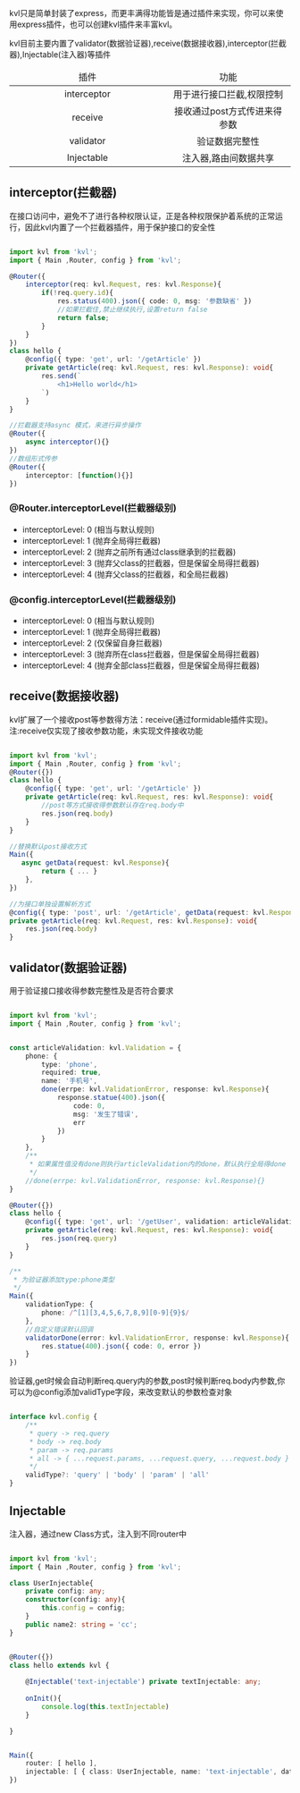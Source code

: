 

kvl只是简单封装了express，而更丰满得功能皆是通过插件来实现，你可以来使用express插件，也可以创建kvl插件来丰富kvl。

kvl目前主要内置了validator(数据验证器),receive(数据接收器),interceptor(拦截器),Injectable(注入器)等插件


<table>	
	<thead >
		<tr>
			<td align="center" width="50%">插件</td>
			<td align="center" width="40%">功能</td>
		</tr>
	</thead>
	<tbody>
		<tr>
			<td align="center">interceptor</td>
			<td align="center">用于进行接口拦截,权限控制</td>
		</tr>
		<tr>
			<td align="center">receive</td>
			<td align="center">接收通过post方式传进来得参数</td>
		</tr>
		<tr>
			<td align="center">validator</td>
			<td align="center">验证数据完整性</td>
		</tr>
		<tr>
			<td align="center">Injectable</td>
			<td align="center">注入器,路由间数据共享</td>
		</tr>
	</tbody>

</table>

## interceptor(拦截器)

在接口访问中，避免不了进行各种权限认证，正是各种权限保护着系统的正常运行，因此kvl内置了一个拦截器插件，用于保护接口的安全性

```typescript

import kvl from 'kvl';
import { Main ,Router, config } from 'kvl';

@Router({
	interceptor(req: kvl.Request, res: kvl.Response){
		if(!req.query.id){
			res.status(400).json({ code: 0, msg: '参数缺省' })
			//如果拦截住,禁止继续执行,设置return false
			return false;
		}
	}
})
class hello {
	@config({ type: 'get', url: '/getArticle' })
	private getArticle(req: kvl.Request, res: kvl.Response): void{
		res.send(`
			<h1>Hello world</h1>
		`)
	}
}

//拦截器支持async 模式，来进行异步操作
@Router({
	async interceptor(){}
})
//数组形式传参
@Router({
	interceptor: [function(){}]
})

```

### @Router.interceptorLevel(拦截器级别)

<ul>
	<li>interceptorLevel: 0  (相当与默认规则)</li>
	<li>interceptorLevel: 1  (抛弃全局得拦截器)</li>
	<li>interceptorLevel: 2  (抛弃之前所有通过class继承到的拦截器)</li>
	<li>interceptorLevel: 3  (抛弃父class的拦截器，但是保留全局得拦截器)</li>
	<li>interceptorLevel: 4  (抛弃父class的拦截器，和全局拦截器)</li>
</ul>

### @config.interceptorLevel(拦截器级别)

<ul>
	<li>interceptorLevel: 0  (相当与默认规则)</li>
	<li>interceptorLevel: 1  (抛弃全局得拦截器)</li>
	<li>interceptorLevel: 2  (仅保留自身拦截器)</li>
	<li>interceptorLevel: 3  (抛弃所在class拦截器，但是保留全局得拦截器)</li>
	<li>interceptorLevel: 4  (抛弃全部class拦截器，但是保留全局得拦截器)</li>
</ul>



## receive(数据接收器)

kvl扩展了一个接收post等参数得方法：receive(通过formidable插件实现)。  
注:receive仅实现了接收参数功能，未实现文件接收功能

```typescript

import kvl from 'kvl';
import { Main ,Router, config } from 'kvl';
@Router({})
class hello {
	@config({ type: 'get', url: '/getArticle' })
	private getArticle(req: kvl.Request, res: kvl.Response): void{
		//post等方式接收得参数默认存在req.body中
		res.json(req.body)
	}
}

//替换默认post接收方式
Main({
   async getData(request: kvl.Response){
        return { ... }
    },
})

//为接口单独设置解析方式
@config({ type: 'post', url: '/getArticle', getData(request: kvl.Response){ return {} } })
private getArticle(req: kvl.Request, res: kvl.Response): void{
	res.json(req.body)
}

```


## validator(数据验证器)

用于验证接口接收得参数完整性及是否符合要求

```typescript

import kvl from 'kvl';
import { Main ,Router, config } from 'kvl';


const articleValidation: kvl.Validation = {
	phone: {
		type: 'phone',
		required: true,
		name: '手机号',
		done(errpe: kvl.ValidationError, response: kvl.Response){
			response.statue(400).json({
                code: 0,
                msg: '发生了错误',
                err
            })
		}
	},
	/**
	 * 如果属性值没有done则执行articleValidation内的done，默认执行全局得done
	 */
	//done(errpe: kvl.ValidationError, response: kvl.Response){}
}

@Router({})
class hello {
	@config({ type: 'get', url: '/getUser', validation: articleValidation })
	private getArticle(req: kvl.Request, res: kvl.Response): void{
		res.json(req.query)
	}
}

/**
 * 为验证器添加type:phone类型
 */
Main({
	validationType: {
		phone: /^[1][3,4,5,6,7,8,9][0-9]{9}$/
	},
	//自定义错误默认回调
	validatorDone(error: kvl.ValidationError, response: kvl.Response){
		res.statue(400).json({ code: 0, error })
	}
})

```
验证器,get时候会自动判断req.query内的参数,post时候判断req.body内参数,你可以为@config添加validType字段，来改变默认的参数检查对象
```typescript

interface kvl.config {
	/**
	 * query -> req.query
	 * body -> req.body
	 * param -> req.params
	 * all -> { ...request.params, ...request.query, ...request.body }
	 */
	validType?: 'query' | 'body' | 'param' | 'all'
}

```

## Injectable

注入器，通过new Class方式，注入到不同router中


```typescript

import kvl from 'kvl';
import { Main ,Router, config } from 'kvl';

class UserInjectable{
	private config: any;
    constructor(config: any){
        this.config = config;
    }
    public name2: string = 'cc';
}


@Router({})
class hello extends kvl {
	
	@Injectable('text-injectable') private textInjectable: any;
	
	onInit(){
		console.log(this.textInjectable)
	}

}


Main({
	router: [ hello ],
	injectable: [ { class: UserInjectable, name: 'text-injectable', data: { name: 'tom' } } ]
})


```